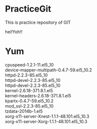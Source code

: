 PracticeGit
===========

This is practice repository of GIT

hei!Yoh!!

Yum
======

cpuspeed-1.2.1-11.el5_10  
device-mapper-multipath-0.4.7-59.el5_10.2  
httpd-2.2.3-85.el5_10  
httpd-devel-2.2.3-85.el5_10  
httpd-devel-2.2.3-85.el5_10  
kernel-2.6.18-371.8.1.el5  
kernel-headers-2.6.18-371.8.1.el5  
kpartx-0.4.7-59.el5_10.2  
mod_ssl-2.2.3-85.el5_10  
tzdata-2014b-1.el5  
xorg-x11-server-Xnest-1.1.1-48.101.el5_10.3  
xorg-x11-server-Xorg-1.1.1-48.101.el5_10.3  

